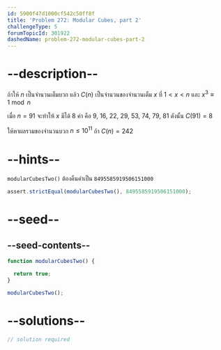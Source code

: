 ```yaml
---
id: 5900f47d1000cf542c50ff8f
title: 'Problem 272: Modular Cubes, part 2'
challengeType: 5
forumTopicId: 301922
dashedName: problem-272-modular-cubes-part-2
---
```


# --description--

ถ้าให้ $n$ เป็นจำนวนเต็มบวก แล้ว $C(n)$ เป็นจำนวนของจำนวนเต็ม $x$ ที่ $1 < x < n$ และ $x^3 \equiv 1\bmod n$

เมื่อ $n = 91$ จะทำให้ $x$ มีได้ 8 ค่า คือ 9, 16, 22, 29, 53, 74, 79, 81 ดังนั้น $C(91) = 8$

ให้หาผลรวมของจำนวนบวก $n ≤ {10}^{11}$ ถ้า $C(n)=242$

# --hints--

`modularCubesTwo()` ต้องคืนค่าเป็น `8495585919506151000`

```js
assert.strictEqual(modularCubesTwo(), 8495585919506151000);
```

# --seed--

## --seed-contents--

```js
function modularCubesTwo() {

  return true;
}

modularCubesTwo();
```

# --solutions--

```js
// solution required
```
